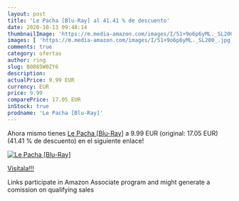 ```yaml
---
layout: post
title: 'Le Pacha [Blu-Ray] al 41.41 % de descuento'
date: 2020-10-13 09:48:14
thumbnailImage: 'https://m.media-amazon.com/images/I/51+9o6p6yML._SL200_.jpg'
images: [ 'https://m.media-amazon.com/images/I/51+9o6p6yML._SL200_.jpg' ]
comments: true
category: ofertas
author: ring
slug: B0085W0ZY6
description:
actualPrice: 9.99 EUR
currency: EUR
price: 9.99
comparePrice: 17.05 EUR
inStock: true
prodname: 'Le Pacha [Blu-Ray]'
---
```


Ahora mismo tienes [Le Pacha [Blu-Ray]](https://www.amazon.fr/dp/B0085W0ZY6/?tag=tolees0d-21) a 9.99 EUR (original: 17.05 EUR) (41.41 %  de descuento) en el siguiente enlace!

[![Le Pacha [Blu-Ray]](https://m.media-amazon.com/images/I/51+9o6p6yML._SL200_.jpg)](https://www.amazon.fr/dp/B0085W0ZY6/?tag=tolees0d-21)

[Visítala!!!](https://www.amazon.fr/dp/B0085W0ZY6/?tag=tolees0d-21)

Links participate in Amazon Associate program and might generate a comission on qualifying sales
